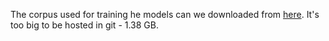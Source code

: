 The corpus used for training he models can we downloaded from [here](https://drive.google.com/open?id=0B_5-_wqyKsebRDFOU2tMcmRyRk0). It's too big to be hosted in git - 1.38 GB.



